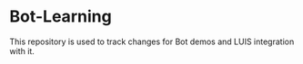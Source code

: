 # Bot-Learning
This repository is used to track changes for Bot demos and LUIS integration with it.
